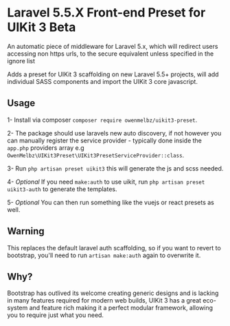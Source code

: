 # Laravel 5.5.X Front-end Preset for UIKit 3 Beta

An automatic piece of middleware for Laravel 5.x, which will redirect users accessing non https urls, to the secure equivalent unless specified in the ignore list

Adds a preset for UIKit 3 scaffolding on new Laravel 5.5+ projects, will add individual SASS components and import the UIKit 3 core javascript.


## Usage

1- Install via composer `composer require owenmelbz/uikit3-preset`.

2- The package should use laravels new auto discovery, if not however you can manually register the service provider - typically done inside the `app.php` providers array e.g `OwenMelbz\UIKit3Preset\UIKit3PresetServiceProvider::class`.

3- Run `php artisan preset uikit3` this will generate the js and scss needed.

4- *Optional* If you need `make:auth` to use uikit, run `php artisan preset uikit3-auth` to generate the templates.

5- *Optional* You can then run something like the vuejs or react presets as well.

## Warning

This replaces the default laravel auth scaffolding, so if you want to revert to bootstrap, you'll need to run `artisan make:auth` again to overwrite it.

## Why?

Bootstrap has outlived its welcome creating generic designs and is lacking in many features required for modern web builds, UIKit 3 has a great eco-system and feature rich making it a perfect modular framework, allowing you to require just what you need.
